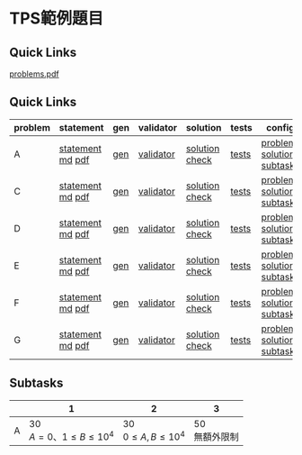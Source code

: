# TPS範例題目

## Quick Links
[problems.pdf](pA/attachments/problems.pdf)

## Quick Links

| problem | statement | gen | validator | solution | tests | config |
| --- | --- | --- | --- | --- | --- | --- |
| A | [statement](pA/statement) [md](pA/statement/index.md) [pdf](pA/statement/index.pdf) | [gen](pA/gen) | [validator](pA/validator) | [solution](pA/solution) [check](pA/solutions-check.txt) | [tests](pA/tests) | [problem](pA/problem.json) [solutions](pA/solutions.json) [subtasks](pA/subtasks.json) |
| C | [statement](pC/statement) [md](pC/statement/index.md) [pdf](pC/statement/index.pdf) | [gen](pC/gen) | [validator](pC/validator) | [solution](pC/solution) [check](pC/solutions-check.txt) | [tests](pC/tests) | [problem](pC/problem.json) [solutions](pC/solutions.json) [subtasks](pC/subtasks.json) |
| D | [statement](pD/statement) [md](pD/statement/index.md) [pdf](pD/statement/index.pdf) | [gen](pD/gen) | [validator](pD/validator) | [solution](pD/solution) [check](pD/solutions-check.txt) | [tests](pD/tests) | [problem](pD/problem.json) [solutions](pD/solutions.json) [subtasks](pD/subtasks.json) |
| E | [statement](pE/statement) [md](pE/statement/index.md) [pdf](pE/statement/index.pdf) | [gen](pE/gen) | [validator](pE/validator) | [solution](pE/solution) [check](pE/solutions-check.txt) | [tests](pE/tests) | [problem](pE/problem.json) [solutions](pE/solutions.json) [subtasks](pE/subtasks.json) |
| F | [statement](pF/statement) [md](pF/statement/index.md) [pdf](pF/statement/index.pdf) | [gen](pF/gen) | [validator](pF/validator) | [solution](pF/solution) [check](pF/solutions-check.txt) | [tests](pF/tests) | [problem](pF/problem.json) [solutions](pF/solutions.json) [subtasks](pF/subtasks.json) |
| G | [statement](pG/statement) [md](pG/statement/index.md) [pdf](pG/statement/index.pdf) | [gen](pG/gen) | [validator](pG/validator) | [solution](pG/solution) [check](pG/solutions-check.txt) | [tests](pG/tests) | [problem](pG/problem.json) [solutions](pG/solutions.json) [subtasks](pG/subtasks.json) |
<!-- new problem -->

## Subtasks
<!-- subtasks start -->
| | 1 | 2 | 3 |
| --- | --- | --- | --- |
| A | 30<br>$A = 0$、$1 \leq B \leq 10^{4}$ | 30<br>$0 \leq A, B \leq 10^{4}$ | 50<br>無額外限制 |
<!-- subtasks end -->


